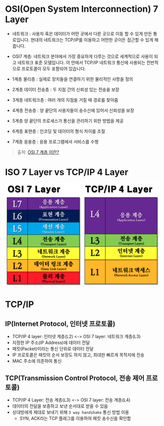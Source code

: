 # OSI(Open System Interconnection) 7 Layer

- 네트워크 : 사용자 혹은 데이터가 어떤 곳에서 다른 곳으로 이동 할 수 있게 만든 통로입니다. 현대의 네트워크는 TCP/IP를 이용하고 어떤한 곳이든 접근할 수 있게 해줍니다.

- OSI7 계층: 네트워크 분야에서 가장 중요하게 다루는 것으로 세계적으로 사용이 되고 네트워크 표준 모델입니다. 이 안에서 TCP/IP 네트워크 통신에 사용되는 전반적으로 프로토콜이 모두 포함되어 있습니다.

- 1계층 물리층 : 실제로 장치들을 연결하기 위한 물리적인 사항을 정의
- 2계층 데이터 전송층 : 두 지점 간의 신뢰성 있는 전송을 보장
- 3계층 네트워크층 : 여러 개의 지점을 거칠 때 경로를 찾아줌
- 4계층 전송층 : 양 끝단의 사용자들이 송수신에 있어서 신뢰성을 보장
- 5계층 양 끝단의 프로세스가 통신을 관리하기 위한 방법을 제공
- 6계층 표현층 : 인코딩 및 데이터의 형식 차이를 조절
- 7계층 응용층 : 응용 프로그램에서 서비스를 수행

> 출처: [OSI 7 계층 이란?](https://github.com/cheese10yun/TIL/blob/master/network/OSI-7%EA%B3%84%EC%B8%B5.md)

# ISO 7 Layer vs TCP/IP 4 Layer

![ISO 7 Layer vs TCP/IP 4 Layer](/Network/public/7-layer-vs-4-layer.png)

# TCP/IP

## IP(Internet Protocol, 인터넷 프로토콜)

- TCP/IP 4 layer: 인터넷 계층(L2) <-> OSI 7 layer: 네트워크 계층(L3)
- 지정한 IP 주소(IP Address)에 데이터 전달
- 패킷(Packet)이라는 통신 단위로 데이터 전달
- IP 프로토콜은 패킷의 순서 보장도 하지 않고, 최대한 빠르게 목적지에 전송
- MAC 주소에 의존하여 통신

## TCP(Transmission Control Protocol, 전송 제어 프로토콜)

- TCP/IP 4 Layer: 전송 계층(L3) <-> OSI 7 layer: 전송 계층(L4)
- 데이터의 전달을 보증하고 보낸 순서대로 받을 수 있음
- 상대방에게 제대로 보내기 위해 `3 way handshake` 통신 방법 이용
  - SYN, ACK라는 TCP 플래그를 이용하여 패킷 송수신을 확인함
